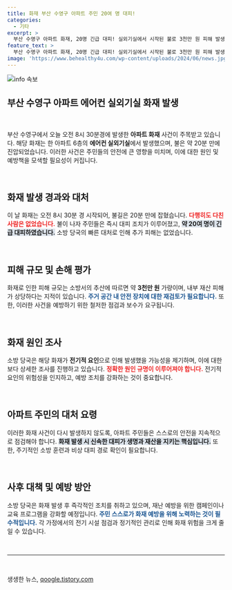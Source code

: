 ```yaml
---
title: 화재 부산 수영구 아파트 주민 20여 명 대피!
categories:
  - 기타
excerpt: >
  부산 수영구 아파트 화재, 20명 긴급 대피! 실외기실에서 시작된 불로 3천만 원 피해 발생. 안전 점검이 시급하다! 🔥🏢
feature_text: >
  부산 수영구 아파트 화재, 20명 긴급 대피! 실외기실에서 시작된 불로 3천만 원 피해 발생. 안전 점검이 시급하다! 🔥🏢
image: 'https://www.behealthy4u.com/wp-content/uploads/2024/06/news.jpg'
---
```


<p><img src="https://www.behealthy4u.com/wp-content/uploads/2024/06/news.jpg" alt="info 속보" /></p>

<h2 data-ke-size="size26">부산 수영구 아파트 에어컨 실외기실 화재 발생</h2>

<p data-ke-size="size16">&nbsp;</p>

<p>부산 수영구에서 오늘 오전 8시 30분경에 발생한 <b>아파트 화재</b> 사건이 주목받고 있습니다. 해당 화재는 한 아파트 6층의 <b>에어컨 실외기실</b>에서 발생했으며, 불은 약 20분 만에 진압되었습니다. 이러한 사건은 주민들의 안전에 큰 영향을 미치며, 이에 대한 원인 및 예방책을 모색할 필요성이 커집니다.</p>

<p data-ke-size="size16">&nbsp;</p>

<h2>화재 발생 경과와 대처</h2>

<p>이 날 화재는 오전 8시 30분 경 시작되어, 불길은 20분 만에 잡혔습니다. <b><span style="color: #ee2323;">다행히도 다친 사람은 없었습니다.</span></b> 불이 나자 주민들은 즉시 대피 조치가 이루어졌고, <b><span style="background-color: #21538527;">약 20여 명이 긴급 대피하였습니다.</span></b> 소방 당국의 빠른 대처로 인해 추가 피해는 없었습니다. </p>

<p data-ke-size="size16">&nbsp;</p>

<h2>피해 규모 및 손해 평가</h2>

<p>화재로 인한 피해 규모는 소방서의 추산에 따르면 약 <b>3천만 원</b> 가량이며, 내부 재산 피해가 상당하다는 지적이 있습니다. <b><span style="color: #1a5490;">주거 공간 내 안전 장치에 대한 재검토가 필요합니다.</span></b> 또한, 이러한 사건을 예방하기 위한 철저한 점검과 보수가 요구됩니다.</p>

<p data-ke-size="size16">&nbsp;</p>

<h2>화재 원인 조사</h2>

<p>소방 당국은 해당 화재가 <b>전기적 요인</b>으로 인해 발생했을 가능성을 제기하며, 이에 대한 보다 상세한 조사를 진행하고 있습니다. <b><span style="color: #ee2323;">정확한 원인 규명이 이루어져야 합니다.</span></b> 전기적 요인의 위험성을 인지하고, 예방 조치를 강화하는 것이 중요합니다.</p>

<p data-ke-size="size16">&nbsp;</p>

<h2>아파트 주민의 대처 요령</h2>

<p>이러한 화재 사건이 다시 발생하지 않도록, 아파트 주민들은 스스로의 안전을 지속적으로 점검해야 합니다. <b><span style="background-color: #21538527;">화재 발생 시 신속한 대피가 생명과 재산을 지키는 핵심입니다.</span></b> 또한, 주기적인 소방 훈련과 비상 대피 경로 확인이 필요합니다.</p>

<p data-ke-size="size16">&nbsp;</p>

<h2>사후 대책 및 예방 방안</h2>

<p>소방 당국은 화재 발생 후 즉각적인 조치를 취하고 있으며, 재난 예방을 위한 캠페인이나 교육 프로그램을 강화할 예정입니다. <b><span style="color: #1a5490;">주민 스스로가 화재 예방을 위해 노력하는 것이 필수적입니다.</span></b> 각 가정에서의 전기 시설 점검과 정기적인 관리로 인해 화재 위험을 크게 줄일 수 있습니다.</p>

<p data-ke-size="size16">&nbsp;</p>

<hr>

<p data-ke-size="size16">&nbsp;</p>
생생한 뉴스, <a href="https://qoogle.tistory.com" rel="dofollow">qoogle.tistory.com</a>


